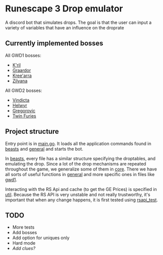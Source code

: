 # Runescape 3 Drop emulator

A discord bot that simulates drops. 
The goal is that the user can input a variety of variables that have an influence on the droprate

## Currently implemented bosses

All GWD1 bosses:
- [K'ril](./runescape/beasts/kril.go)
- [Graardor](./runescape/beasts/graardor.go)
- [Kree'arra](./runescape/beasts/kreearra.go)
- [Zilyana](./runescape/beasts/zilyana.go)

All GWD2 bosses:
- [Vindicta](./runescape/beasts/vindicta.go)
- [Helwyr](./runescape/beasts/helwyr.go)
- [Gregorovic](./runescape/beasts/gregorovic.go)
- [Twin Furies](./runescape/beasts/twinfuries.go)

## Project structure

Entry point is in [main.go](./main.go). It loads all the application commands found in [beasts](./runescape/beasts) and [general](./general) and starts the bot.

In [beasts](./runescape/beasts), every file has a similar structure specifying the droptables, and emulating the drop. Since a lot of the drop mechanisms are repeated throughout the game, we generalize some of them in [core](./runescape/core). There we have all sorts of useful functions in [general](./runescape/core/general.go) and more specific ones in files like [gwd1](./runescape/core/gwd1.go).

Interacting with the RS Api and cache (to get the GE Prices) is specified in [util]('./runescape/util). Because the RS API is very unstable and not really trustworthy, it's important that when any change happens, it is first tested using [rsapi_test]('./runescape/util/rsapi_test.go).

## TODO

- More tests
- Add bosses
- Add option for uniques only
- Hard mode
- _Add clues?_
